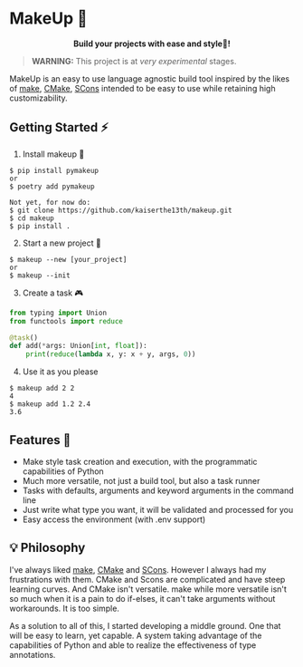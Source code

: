 # MakeUp 💄

<p align="center">
    <strong>Build your projects with ease and style🎨!</strong>
</p>

> **WARNING:** This project is at *very experimental* stages.

MakeUp is an easy to use language agnostic build tool inspired by the likes of [make](https://www.gnu.org/software/make/), [CMake](https://github.com/Kitware/CMake), [SCons](https://github.com/SCons/scons) intended to be easy to use while retaining high customizability.

## Getting Started ⚡

1. Install makeup 🚀
  ```console
  $ pip install pymakeup
  or
  $ poetry add pymakeup
  
  Not yet, for now do:
  $ git clone https://github.com/kaiserthe13th/makeup.git
  $ cd makeup
  $ pip install .
  ```
2. Start a new project 📜
  
  ```console
  $ makeup --new [your_project]
  or
  $ makeup --init
  ```
3. Create a task 🎮
  ```py
  from typing import Union
  from functools import reduce

  @task()
  def add(*args: Union[int, float]):
      print(reduce(lambda x, y: x + y, args, 0))
  ```
4. Use it as you please
  ```console
  $ makeup add 2 2
  4
  $ makeup add 1.2 2.4
  3.6
  ```

## Features 🎯

- Make style task creation and execution, with the programmatic capabilities of Python
- Much more versatile, not just a build tool, but also a task runner
- Tasks with defaults, arguments and keyword arguments in the command line
- Just write what type you want, it will be validated and processed for you
- Easy access the environment (with .env support)

## 💡 Philosophy

I've always liked [make](https://www.gnu.org/software/make/), [CMake](https://github.com/Kitware/CMake) and [SCons](https://github.com/SCons/scons). However I always had my frustrations with them. CMake and Scons are complicated and have steep learning curves. And CMake isn't versatile. make while more versatile isn't so much when it is a pain to do if-elses, it can't take arguments without workarounds. It is too simple.

As a solution to all of this, I started developing a middle ground. One that will be easy to learn, yet capable. A system taking advantage of the capabilities of Python and able to realize the effectiveness of type annotations.

